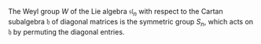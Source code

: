 The Weyl group $W$ of the Lie algebra $\mathfrak{sl}_n$ with respect to the Cartan subalgebra $\mathfrak{h}$ of diagonal matrices is the symmetric group $S_n$, which acts on $\mathfrak{h}$ by permuting the diagonal entries.
